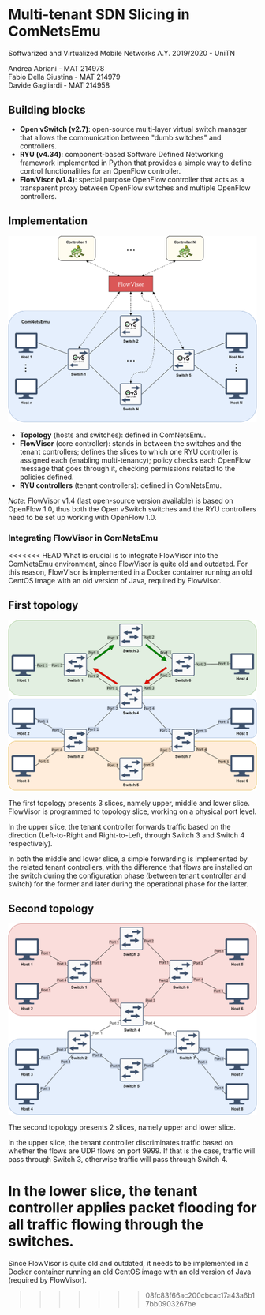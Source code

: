 # Multi-tenant SDN Slicing in ComNetsEmu
Softwarized and Virtualized Mobile Networks A.Y. 2019/2020 - UniTN

Andrea Abriani - MAT 214978  
Fabio Della Giustina - MAT 214979  
Davide Gagliardi - MAT 214958


## Building blocks

- **Open vSwitch (v2.7)**: open-source multi-layer virtual switch manager that allows the communication between "dumb switches" and controllers.
- **RYU (v4.34)**: component-based Software Defined Networking framework implemented in Python that provides a simple way to define control functionalities for an OpenFlow controller.
- **FlowVisor (v1.4)**: special purpose OpenFlow controller that acts as a transparent proxy between OpenFlow switches and multiple OpenFlow controllers.


## Implementation

![alt text](Implementation.png "Implementation")

- **Topology** (hosts and switches): defined in ComNetsEmu.
- **FlowVisor** (core controller): stands in between the switches and the tenant controllers; defines the slices to which one RYU controller is assigned each (enabling multi-tenancy); policy checks each OpenFlow message that goes through it, checking permissions related to the policies defined.
- **RYU controllers** (tenant controllers): defined in ComNetsEmu.

*Note*: FlowVisor v1.4 (last open-source version available) is based on OpenFlow 1.0, thus both the Open vSwitch switches and the RYU controllers need to be set up working with OpenFlow 1.0.

### Integrating FlowVisor in ComNetsEmu

<<<<<<< HEAD
What is crucial is to integrate FlowVisor into the ComNetsEmu environment, since FlowVisor is quite old and outdated. For this reason, FlowVisor is implemented in a Docker container running an old CentOS image with an old version of Java, required by FlowVisor.

## First topology

![alt text](Topology1.png "First topology")

The first topology presents 3 slices, namely upper, middle and lower slice. FlowVisor is programmed to topology slice, working on a physical port level.

In the upper slice, the tenant controller forwards traffic based on the direction (Left-to-Right and Right-to-Left, through Switch 3 and Switch 4 respectively).

In both the middle and lower slice, a simple forwarding is implemented by the related tenant controllers, with the difference that flows are installed on the switch during the configuration phase (between tenant controller and switch) for the former and later during the operational phase for the latter.

## Second topology

![alt text](Topology2.png "Second topology")

The second topology presents 2 slices, namely upper and lower slice.

In the upper slice, the tenant controller discriminates traffic based on whether the flows are UDP flows on port 9999. If that is the case, traffic will pass through Switch 3, otherwise traffic will pass through Switch 4.

In the lower slice, the tenant controller applies packet flooding for all traffic flowing through the switches.
=======
Since FlowVisor is quite old and outdated, it needs to be implemented in a Docker container running an old CentOS image with an old version of Java (required by FlowVisor).
>>>>>>> 08fc83f66ac200cbcac17a43a6b17bb0903267be
